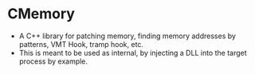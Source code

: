 # CMemory
- A C++ library for patching memory, finding memory addresses by patterns, VMT Hook, tramp hook, etc.
- This is meant to be used as internal, by injecting a DLL into the target process by example.
